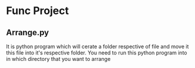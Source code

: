# Func Project

## Arrange.py
It is python program which will cerate a folder respective of file and move it this file into it's respective folder. 
You need to run this python program into in which directory that you want to arrange
